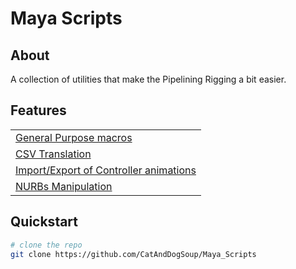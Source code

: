 # Maya Scripts

## About
A collection of utilities that make the Pipelining Rigging a bit easier.


## Features
|   |
| - |
| [General Purpose macros](./python/auroraLib/macros_utils)                       |
| [CSV Translation](./python/auroraLib/pipeline_utils/CSVtoPosAnim.py)            |
| [Import/Export of Controller animations](./pipeline_utils/ExportImportAnim.py)  |
| [NURBs Manipulation](python/auroraLib/rigging_utils)                            |

## Quickstart

```bash
# clone the repo
git clone https://github.com/CatAndDogSoup/Maya_Scripts
```
